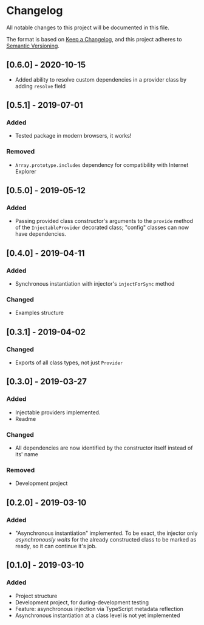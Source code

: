 # Changelog
All notable changes to this project will be documented in this file.

The format is based on [Keep a Changelog](https://keepachangelog.com/en/1.0.0/),
and this project adheres to [Semantic Versioning](https://semver.org/spec/v2.0.0.html).

## [0.6.0] - 2020-10-15
- Added ability to resolve custom dependencies in a provider class by adding `resolve` field

## [0.5.1] - 2019-07-01

### Added
- Tested package in modern browsers, it works!

### Removed
- `Array.prototype.includes` dependency for compatibility with Internet Explorer

## [0.5.0] - 2019-05-12

### Added
- Passing provided class constructor's arguments to the `provide` method
of the `InjectableProvider` decorated class; "config" classes can now have dependencies.

## [0.4.0] - 2019-04-11

### Added
- Synchronous instantiation with injector's `injectForSync` method

### Changed
- Examples structure

## [0.3.1] - 2019-04-02

### Changed
- Exports of all class types, not just `Provider`

## [0.3.0] - 2019-03-27

### Added
- Injectable providers implemented.
- Readme

### Changed
- All dependencies are now identified by the constructor itself instead of its' name

### Removed
- Development project

## [0.2.0] - 2019-03-10

### Added
- "Asynchronous instantiation" implemented. To be exact, the injector only
*asynchronously waits* for the already constructed class to be marked
as ready, so it can continue it's job.

## [0.1.0] - 2019-03-10

### Added
- Project structure
- Development project, for during-development testing
- Feature: asynchronous injection via TypeScript metadata reflection
- Asynchronous instantiation at a class level is not yet implemented

